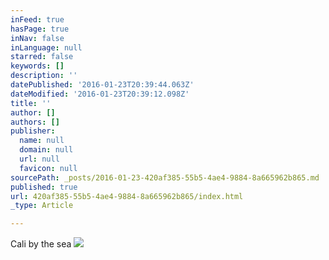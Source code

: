 ```yaml
---
inFeed: true
hasPage: true
inNav: false
inLanguage: null
starred: false
keywords: []
description: ''
datePublished: '2016-01-23T20:39:44.063Z'
dateModified: '2016-01-23T20:39:12.098Z'
title: ''
author: []
authors: []
publisher:
  name: null
  domain: null
  url: null
  favicon: null
sourcePath: _posts/2016-01-23-420af385-55b5-4ae4-9884-8a665962b865.md
published: true
url: 420af385-55b5-4ae4-9884-8a665962b865/index.html
_type: Article

---
```

Cali by the sea
![](https://the-grid-user-content.s3-us-west-2.amazonaws.com/dace14c2-2205-4891-81f8-a9c8a6431c4c.JPG)